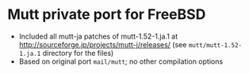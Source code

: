 # Mutt private port for FreeBSD

* Included all mutt-ja patches of mutt-1.52-1.ja.1 at <http://sourceforge.jp/projects/mutt-j/releases/>
  (see `mutt/mutt-1.52-1.ja.1` directory for the files)
* Based on original port `mail/mutt`; no other compilation options

